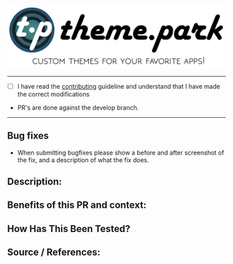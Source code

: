 <!--- Provide a general summary of your changes in the Title above -->

[themeparkurl]: https://theme-park.dev
[![theme-park.dev](https://raw.githubusercontent.com/GilbN/theme.park/master/banners/tp_banner.png)][themeparkurl]


<!--- Before submitting a pull request please check the following -->

<!---  If this is a fix for a typo (in code, documentation, or the README) please file an issue and let us sort it out. We do not need a PR  -->
<!---  Ask yourself if this modification is something the whole userbase will benefit from, if this is a specific change for corner case functionality/styling please look at making an addon instead. https://docs.theme-park.dev/themes/addons/sonarr/ -->
<!---  That if the PR is addressing an existing issue include, closes #<issue number> , in the body of the PR commit message   -->
<!---  You have included links to any files / patches etc your PR may be using in the body of the PR commit message -->

------------------------------

 - [ ] I have read the [contributing](https://github.com/GilbN/theme.park/blob/master/.github/CONTRIBUTING.md) guideline and understand that I have made the correct modifications

- PR's are done against the develop branch.
------------------------------

<!--- We welcome all PR’s though this doesn’t guarantee it will be accepted. -->

## Bug fixes

- When submitting bugfixes please show a before and after screenshot of the fix, and a description of what the fix does.

## Description:
<!--- Describe your changes in detail -->
<!--- Add before and after screenshots of your changes -->

## Benefits of this PR and context:
<!--- Please explain why we should accept this PR. If this fixes an outstanding bug, please reference the issue # -->

## How Has This Been Tested?
<!--- Please describe in detail how you tested your changes. -->
<!--- Include details of your testing environment, and the tests you ran to -->
<!--- see how your change affects other areas of the code, etc. -->

## Source / References:
<!--- Please include any forum posts/github links relevant to the PR -->